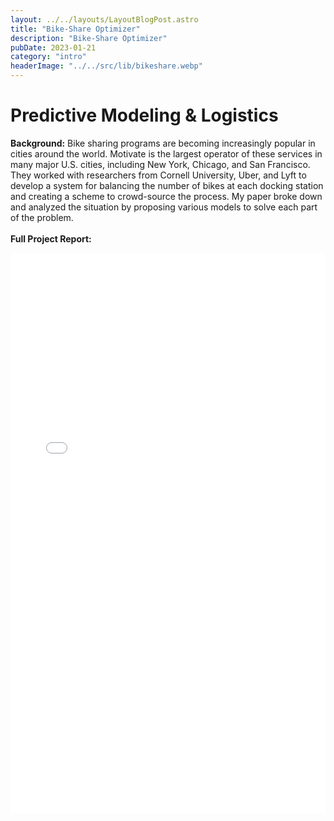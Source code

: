 ```yaml
---
layout: ../../layouts/LayoutBlogPost.astro
title: "Bike-Share Optimizer"
description: "Bike-Share Optimizer"
pubDate: 2023-01-21
category: "intro"
headerImage: "../../src/lib/bikeshare.webp"
---
```


# Predictive Modeling & Logistics

<style>
.pdf {
  position: relative;
  width: 100%; /* 100% of the page width */
  padding-top: 177.78%; /* (16/9) * 100 = 177.78% to maintain 9:16 aspect ratio */
  overflow: hidden;
}

.pdf embed {
  position: absolute;
  top: 0;
  left: 0;
  width: 100%;
  height: 100%;
}

</style>

**Background:** Bike sharing programs are becoming increasingly popular in cities around the world. Motivate is the largest operator of these services in many major U.S. cities, including New York, Chicago, and San Francisco. They worked with researchers from Cornell University, Uber, and Lyft to develop a system for balancing the number of bikes at each docking station and creating a scheme to crowd-source the process. My paper broke down and analyzed the situation by proposing various models to solve each part of the problem.
<br><br>
**Full Project Report:**
<div class="pdf">
<embed src="/bikesharereport.pdf" width="100%" height="100%" 
 type="application/pdf">
</div>
<br>